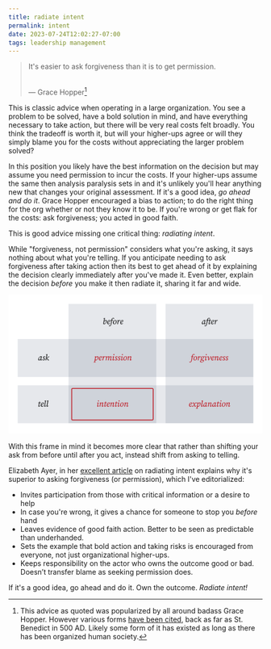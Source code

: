 ```yaml
---
title: radiate intent
permalink: intent
date: 2023-07-24T12:02:27-07:00
tags: leadership management
---
```


> It's easier to ask forgiveness than it is to get permission.
>
> <br />— Grace Hopper[^1]

[^1]:
    This advice as quoted was popularized by all around badass Grace Hopper.
    However various forms
    [have been cited](https://quoteinvestigator.com/2018/06/19/forgive/), back
    as far as St. Benedict in 500 AD. Likely some form of it has existed as long
    as there has been organized human society.

This is classic advice when operating in a large organization. You see a problem
to be solved, have a bold solution in mind, and have everything necessary to
take action, but there will be very real costs felt broadly. You think the
tradeoff is worth it, but will your higher-ups agree or will they simply blame
you for the costs without appreciating the larger problem solved?

In this position you likely have the best information on the decision but may
assume you need permission to incur the costs. If your higher-ups assume the
same then analysis paralysis sets in and it's unlikely you'll hear anything new
that changes your original assessment. If it's a good idea, _go ahead and do
it_. Grace Hopper encouraged a bias to action; to do the right thing for the org
whether or not they know it to be. If you're wrong or get flak for the costs:
ask forgiveness; you acted in good faith.

This is good advice missing one critical thing: _radiating intent_.

While "forgiveness, not permission" considers what you're asking, it says
nothing about what you're telling. If you anticipate needing to ask forgiveness
after taking action then its best to get ahead of it by explaining the decision
clearly immediately after you've made it. Even better, explain the decision
_before_ you make it then radiate it, sharing it far and wide.

![intent](../media/d952123032e51b0f.svg)

With this frame in mind it becomes more clear that rather than shifting your ask
from before until after you act, instead shift from asking to telling.

Elizabeth Ayer, in her
[excellent article](https://medium.com/@ElizAyer/dont-ask-forgiveness-radiate-intent-d36fd22393a3)
on radiating intent explains why it's superior to asking forgiveness (or
permission), which I've editorialized:

- Invites participation from those with critical information or a desire to help
- In case you're wrong, it gives a chance for someone to stop you _before_ hand
- Leaves evidence of good faith action. Better to be seen as predictable than
  underhanded.
- Sets the example that bold action and taking risks is encouraged from
  everyone, not just organizational higher-ups.
- Keeps responsibility on the actor who owns the outcome good or bad. Doesn’t
  transfer blame as seeking permission does.

If it's a good idea, go ahead and do it. Own the outcome. _Radiate intent!_
